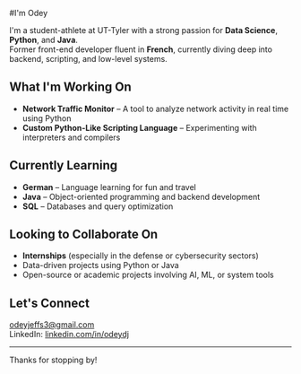 #I'm Odey

 I'm a student-athlete at UT-Tyler with a strong passion for **Data Science**, **Python**, and **Java**.  
 Former front-end developer fluent in **French**, currently diving deep into backend, scripting, and low-level systems.


##  What I'm Working On

-  **Network Traffic Monitor** – A tool to analyze network activity in real time using Python
-  **Custom Python-Like Scripting Language** – Experimenting with interpreters and compilers



##  Currently Learning

-  **German** – Language learning for fun and travel
-  **Java** – Object-oriented programming and backend development
-  **SQL** – Databases and query optimization



##  Looking to Collaborate On

- **Internships** (especially in the defense or cybersecurity sectors)
- Data-driven projects using Python or Java
- Open-source or academic projects involving AI, ML, or system tools


##  Let's Connect

odeyjeffs3@gmail.com  
LinkedIn: [linkedin.com/in/odeydj](https://www.linkedin.com/in/odeydj/)

---

Thanks for stopping by!

<!--
**Odey340/Odey340** is a ✨ _special_ ✨ repository because its `README.md` (this file) appears on your GitHub profile.

Here are some ideas to get you started:

- 🔭 I’m currently working on ...
- 🌱 I’m currently learning ...
- 👯 I’m looking to collaborate on ...
- 🤔 I’m looking for help with ...
- 💬 Ask me about ...
- 📫 How to reach me: ...
- 😄 Pronouns: ...
- ⚡ Fun fact: ...
-->

